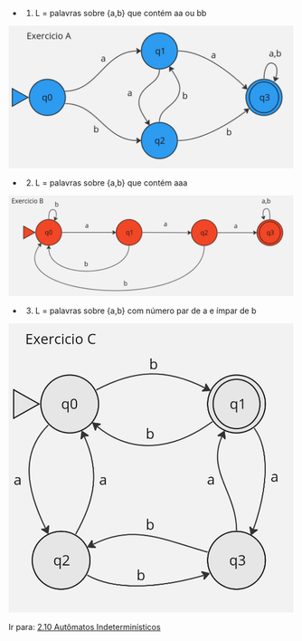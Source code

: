 - 1. L = palavras sobre {a,b} que contém aa ou bb 


![](images/gabarito-AFD-a.jpg)

- 2. L = palavras sobre {a,b} que contém aaa 


![](images/gabarito-AFD-b.jpg)

- 3. L = palavras sobre {a,b} com número par de a e ímpar de b


![](images/gabarito-AFD-c.jpg)


Ir para: [2.10 Autômatos Indeterminísticos](10-automatos-inderministicos-afnd.md)
